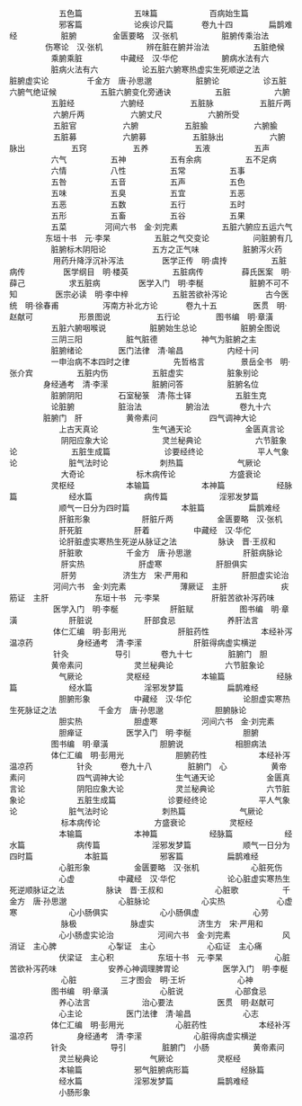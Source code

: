 <!-- { "loadSidebar": true } -->
　　　　　　  五色篇
　　　　　　 五味篇
　　　　　　  百病始生篇
　　　　　　  邪客篇
　　　　　　  论疾诊尺篇
　　　  卷九十四
　　　　  扁鹊难经
　　　　　  脏腑
　　　　  金匮要略　汉·张机
　　　　　  脏腑传乘治法
　　 　　 伤寒论　汉·张机
　　　　　  辨在脏在腑并治法
　　　　　  五脏绝候
　　　　　  乘腑乘脏
　　 　　 中藏经　汉·华佗
　　　　　  腑病水法有六
　　　　　  脏病火法有六
　　　　　  论五脏六腑寒热虚实生死顺逆之法　　　　　  脏腑虚实论
　　 　　 千金方　唐·孙思邈
　　　　　  脏腑论
　　　　　  诊五脏六腑气绝证候
　　　　　  五脏六腑变化旁通诀
　　　　　  五脏
　　　　　  六腑
　　　　　  五脏经
　　 　　　 六腑经
　　 　　　 五脏脉
　　 　　　 五脏斤两
　　 　　　 六腑斤两
　　 　　　 六腑丈尺
　　 　　　 六腑所受
　　 　　　 五脏官
　　 　　　 六腑
　　 　　　 五脏腧
　　 　　　 六腑腧
　　 　　　 五脏募
　　 　　　 六腑募
　　 　　　 五脏脉出
　　 　　　 六腑脉出
　　 　　　 五窍
　　 　　　 五养
　　 　　　 五液
　　　　　  五声
　　　　　  六气
　　　　　  五神
　　　　　  五有余病
　　　　　  五不足病
　　　　　 六情
　　　　　  八性
　　　　　  五常
　　　　　  五事
　　　　　  五咎
　　　　　  五音
　　　　　  五声
　　　　　  五色
　　　　　  五味
　　　　　  五臭
　　　　　  五宜
　　　　　  五恶
　　　　　  五恶
　　　　　  五数
　　　　　  五行
　　　　　  五时
　　　　　  五形
　　　　　  五畜
　　　　　  五谷
　　　　　  五果
　　　　　  五菜
　　 　　 河间六书　金·刘完素
　　　　　  五脏六腑应五运六气
　　 　　 东垣十书　元·李杲
　　　　　  五脏之气交变论
　　　　　  问脏腑有几
　　　　　  脏腑标木阴阳论
　　 　　　 五方之正气味
　　　　　  脏腑泻火药
　　 　　　 用药升降浮沉补泻法
　　 　　 医学正传　明·虞抟
　　　　　  五脏病传
　　 　　 医学纲目　明·楼英
　　　　　  五脏病传
　　 　　 薛氏医案　明·薛己
　　　　　  求五脏病
　　 　　 医学入门　明·李梴
　　 　　　 脏腑不可不知
　　 　　 医宗必读　明·李中梓
　　　　　  五脏苦欲补泻论
　　 　　 古今医统　明·徐春甫
　　　　　  泻南方补北方论
　　　  卷九十五
　　　　  医贯　明·赵献可
　　 　　　 形景图说
　　 　　　 五行论
　　　　  图书编　明·章潢
　　　　　  五脏六腑咽喉说
　　　　　  脏腑始生总论
　　　　　  脏腑全图说
　　　　　  三阴三阳
　　　　　  脏气脏德
　　　　　  神气为脏腑之主
　　　　　  脏腑绪论
　　　　  医门法律　清·喻昌
　　　　　  内经十问
　　　　　  一申治病不本四时之律
　　　　　  先哲格言
　　　　  景岳全书　明·张介宾
　　　　　  五脏内伤
　　　　　  五脏虚实
　　　　　  脏象别论
　　　　  身经通考　清·李潆
　　　　　  脏腑问答
　　　　　  脏腑名位
　　　　　  脏腑阴阳
　　　　  石室秘箓　清·陈士铎
　　　　　  五脏生克
　　　　　  论脏腑
　　　　　  脏治法
　　　　　  腑治法
　　 　 卷九十六
　　　　  脏腑门　肝
　　　　　  黄帝素问
　　　　　　  四气调神大论
　　　　　　  上古天真论
　　 　　　　 生气通天论
　　 　　　　 金匮真言论
　　 　　　　 阴阳应象大论
　　 　　　　 灵兰秘典论
　　 　　　　 六节脏象论
　　 　　　　 五脏生成篇
　　 　　　　 诊要经终论
　　 　　　　 平人气象论
　　　　　　  脏气法时论
　　　　　　  刺热篇
　　 　　　　 气厥论
　　 　　　　 大奇论
　　　　　　  标木病传论
　　 　　　　 方盛衰论
　　　　　  灵枢经
　　　　　　  本输篇
　　　　　　  本神篇
　　　　　　  经脉篇
　　　　　　  经水篇
　　　　　　  病传篇
　　　　　　  淫邪发梦篇
　　　　　　  顺气一日分为四时篇
　　　　　　  本脏篇
　　　　　  扁鹊难经
　　　　　　  肝脏形象
　　　　　　  肝脏斤两
　　　　　  金匮要略　汉·张机
　　　　　　  肝死脏
　　　　　　  肝着
　　　　　  中藏经　汉·华佗
　　　　　　  论肝脏虚实寒热生死逆从脉证之法　　　　　  脉诀　晋·王叔和
　　　　　　  肝脏歌
　　　　　  千金方　唐·孙思邈
　　　　　　  肝脏病脉论
　　 　　　　 肝实热
　　 　　　　 肝虚寒
　　 　　　　 肝胆俱实
　　 　　　　 肝劳
　　 　　　 济生方　宋·严用和
　　 　　　　 肝胆虚实论治
　　 　　　 河间六书　金·刘完素
　　 　　　　 薄厥证　主肝
　　 　　　　 疢筋证　主肝
　　 　　　 东垣十书　元·李杲
　　　　　　  肝脏苦欲补泻药味
　　 　　　 医学入门　明·李梴
　　　　　　  肝脏赋
　　 　　　 图书编　明·章潢
　　　　　　  肝脏说
　　　　　　  肝部食忌
　　　　　　  养肝法言
　　 　　　 体仁汇编　明·彭用光
　　　　　　  肝脏药性
　　　　　　  本经补泻温凉药
　　　　　  身经通考　清·李潆
　　　　　　  肝脏得病虚实横逆
　　 　　　 针灸
　　 　　　 导引
　　 　 卷九十七
　　　　  脏腑门　胆
　　　　　  黄帝素问
　　　　　　  灵兰秘典论
　　　　　　  六节脏象论
　　　　　　  气厥论
　　　　　  灵枢经
　　　　　　  本输篇
　　　　　　  经脉篇
　　　　　　  经水篇
　　　　　　  淫邪发梦篇
　　　　　  扁鹊难经
　　　　　　  胆腑形象
　　　　　  中藏经　汉·华佗
　　　　　　  论胆虚实寒热生死脉证之法　　　　　  千金方　唐·孙思邈
　　　　　　  胆腑脉论
　　　　　　  胆实热
　　　　　　  胆虚寒
　　　　　  河间六书　金·刘完素
　　　　　　  胆瘅证
　　　　　  医学入门　明·李梴
　　　　　　  胆腑
　　　　　  图书编　明·章潢
　　　　　　  胆腑说
　　　　　　  相胆病法
　　　　　  体仁汇编　明·彭用光
　　　　　　  胆腑药性
　　　　　　  本经补泻温凉药
　　　　　  针灸
　　　  卷九十八
　　　　  脏腑门　心
　　　　　  黄帝素问
　　　　　　  四气调神大论
　　　　　　  生气通天论
　　　　　　  金匮真言论
　　　　　　  阴阳应象大论
　　　　　　  灵兰秘典论
　　　　　　  六节脏象论
　　　　　　  五脏生成篇
　　　　　　  诊要经终论
　　　　　　  平人气象论
　　　　　　  脏气法时论
　　 　　　　 刺热篇
　　 　　　　 气厥论
　　 　　　　 标本病传论
　　 　　　　 方盛衰论
　　　　　  灵枢经
　　　　　　  本输篇
　　　　　　  本神篇
　　　　　　  经脉篇
　　　　　　  经水篇
　　　　　　  病传篇
　　　　　　  淫邪发梦篇
　　　　　　  顺气一日分为四时篇
　　　　　　  本脏篇
　　　　　　  邪客篇
　　　　　  扁鹊难经
　　　　　　  心脏形象
　　　　　  金匮要略　汉·张机
　　　　　　  心脏死伤
　　　　　　  心虚
　　　　　  中藏经　汉·华佗
　　　　　　  论心脏虚实寒热生死逆顺脉证之法　　　　　  脉诀　晋·王叔和
　　　　　　  心脏歌
　　　　　  千金方　唐·孙思邈
　　　　　　  心脏脉论
　　　　　　  心实热
　　　　　　  心虚寒
　　　　　　  心小肠俱实
　　　　　　  心小肠俱虚
　　 　　　　 心劳
　　 　　　　 脉极
　　 　　　　 脉虚实
　　　　　  济生方　宋·严用和
　　　　　　  心小肠虚实论治
　　　　　  河间六书　金·刘完素
　　　　　　  风消证　主心脾
　　　　　　  心掣证　主心
　　　　　　  心疝证　主心痛
　　　　　　  伏梁证　主心积
　　　　　  东垣十书　元·李杲
　　　　　　  心脏苦欲补泻药味
　　　　　　  安养心神调理脾胃论
　　　　　  医学入门　明·李梴
　　 　　　　 心脏
　　　　　  三才图会　明·王圻
　　　　　　  心神
　　　　　  图书编　明·章潢
　　　　　　  心脏说
　　　　　　  心部食忌
　　　　　　  养心法言
　　　　　　  治心要法
　　　　　  医贯　明·赵献可
　　　　　　  心主论
　　　　　  医门法律　清·喻昌
　　　　　　  心志
　　　　　  体仁汇编　明·彭用光
　　　　　　  心脏药性
　　　　　　  本经补泻温凉药
　　　　　  身经通考　清·李潆
　　　　　　  心脏得病虚实横逆
　　　　　  针灸
　　　　　  导引
　　　　  脏腑门　小肠
　　　　　  黄帝素问
　　　　　　  灵兰秘典论
　　　　　　  气厥论
　　　　　  灵枢经
　　　　　　  本输篇
　　　　　　  邪气脏腑病形篇
　　　　　　  经脉篇
　　　　　　  经水篇
　　　　　　  淫邪发梦篇
　　　　　  扁鹊难经
　　　　　　  小肠形象
